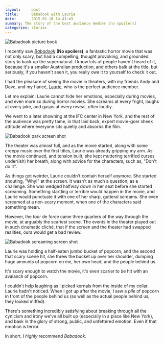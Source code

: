 ```yaml
---
layout:     post
title:      Babadook with Laurie
date:       2015-01-18 14:41:43
summary: The story of the best audience member (no spoilers)
categories: stories
---
```


![Babadook picture book](http://2.bp.blogspot.com/-7TIE4fe03iY/VF_eFhlnwtI/AAAAAAAAKg8/I5ghVxmKx1A/s1600/Babadook%2Bbook.png)

I recently saw _[Babadook](http://www.imdb.com/title/tt2321549)_ **(No spoilers)**, a fantastic horror movie that was not only scary, but had a compelling, thought provoking, and grounded story to back up the supernatural. I know lots of people haven't heard of it, because it's a smaller Australian production, and others balk at the title, but seriously, if you haven't seen it, you really owe it to yourself to check it out.

I had the pleasure of seeing the movie in theaters, with my friends Andy and Dave, and my fiancé, [Laurie](http://www.laurieberenhaus.com/), who is the perfect audience member.

Let me explain: Laurie cannot hide her emotions, especially during movies, and even more so during horror movies. She screams at every fright, laughs at every joke, and gasps at every reveal, often loudly.

We went to a later showning at the IFC center in New York, and the rest of the audience was pretty tame, in that laid back, expert movie-goer sheek attitude where everyone sits quietly and absorbs the film.

![Babadook park screen shot](http://www.viff.org/sites/default/files/styles/film_details/public/film-images/The_Babadook.jpg?itok=3Bnler8-)

The theater was almost full, and as the movie started, along with some creepy music over the first titles, Laurie was already gripping my arm. As the movie continued, and tension built, she kept muttering terrified curses under(ish) her breath, along with advice for the characters, such as, "Don't do it".

As things got weirder, Laurie couldn't contain herself anymore. She started shouting, "Why!" at the screen. It wasn't as much a question, as a challenge. She was wedged halfway down in her seat before she started screaming. Something startling or terrible would happen in the movie, and Laurie would punctuate it with one of her sharp, gutteral screams. She even screamed at a non-scary moment, when one of the characters said something mean.

However, the tour de force came three quarters of the way through the movie, at arguably the scariest scene. The events in the theater played out in such cinematic cliché, that if the screen and the theater had swapped realities, ours would get a bad review.

![Babadook screaming screen shot](http://horrorcultfilms.co.uk/wp-content/uploads/2014/02/babadook.jpg)

Laurie was holding a half-eaten jumbo bucket of popcorn, and the second that scary scene hit, she threw the bucket up over her shoulder, dumping huge amounts of popcorn on me, her own head, and the people behind us.

It's scary enough to watch the movie, it's even scarier to be hit with an avalanch of popcorn.

I couldn't help laughing as I picked kernals from the inside of my collar. Laurie hadn't noticed. When I got up after the movie, I saw a _pile_ of popcorn in front of the people behind us (as well as the actual people behind us; they looked miffed).

There's something incredibly satisfying about breaking through all the cynicism and irony we've all built up (especially in a place like New York), and bask in the glory of strong, public, and unfettered emotion. Even if that emotion is terror.

In short, I _highly_ recommend _Babadook_. <span class="icon-rebel"></span>